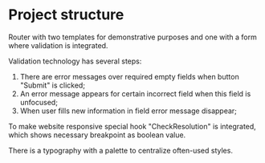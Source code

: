 # Project structure
Router with two templates for demonstrative purposes and one with a form where validation is integrated.

Validation technology has several steps: 
1. There are error messages over required empty fields when button "Submit" is clicked;
2. An error message appears for certain incorrect field when this field is unfocused;
3. When user fills new information in field error message disappear;

To make website responsive special hook "CheckResolution" is integrated, which shows necessary breakpoint as boolean value.

There is a typography with a palette to centralize often-used styles.
